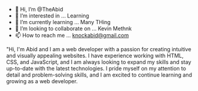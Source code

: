 - 👋 Hi, I’m @TheAbid
- 👀 I’m interested in ... Learning
- 🌱 I’m currently learning ... Many THing
- 💞️ I’m looking to collaborate on ... Kevin Methnk
- 📫 How to reach me ... knockabid@gmail.com

"Hi, I'm Abid and I am a web developer with a passion for creating intuitive and visually appealing websites. I have experience working with HTML, CSS, and JavaScript, and I am always looking to expand my skills and stay up-to-date with the latest technologies. I pride myself on my attention to detail and problem-solving skills, and I am excited to continue learning and growing as a web developer.
